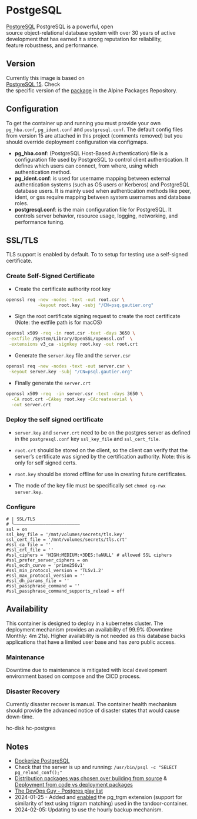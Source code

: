 # PostgeSQL

[PostgreSQL](https://www.postgresql.org) PostgreSQL is a powerful, open  
source object-relational database system with over 30 years of active  
development that has earned it a strong reputation for reliability,  
feature robustness, and performance. 

## Version

Currently this image is based on  
[PostgreSQL 15](https://www.postgresql.org/docs/15/index.html). Check  
the specific version of the [package](https://pkgs.alpinelinux.org/packages?name=postgresql15&branch=v3.21&repo=community&arch=aarch64&origin=&flagged=&maintainer=) in the Alpine Packages Repository.

## Configuration

To get the container up and running you must provide your own `pg_hba.conf`,
 `pg_ident.conf` and `postgresql.conf`.  The default config files from 
 version 15 are attached in this project (comments removed) but you should 
 override deployment configuration via configmaps.
 
 - **pg_hba.conf**:  (PostgreSQL Host-Based Authentication) file is a 
 configuration file used by PostgreSQL to control client authentication. 
 It defines which users can connect, from where, using which authentication 
 method.
 - **pg_ident.conf**: is used for username mapping 
 between external authentication systems (such as OS users or Kerberos) and 
 PostgreSQL database users. It is mainly used when authentication methods like 
 peer, ident, or gss require mapping between system usernames and database 
 roles.
 - **postgresql.conf**: is the main configuration file for PostgreSQL. It 
 controls server behavior, resource usage, logging, networking, 
 and performance tuning.

## SSL/TLS

TLS support is enabled by default. To to setup for testing use a self-signed certificate.

### Create Self-Signed Certificate

- Create the certificate authority root key
```sh
openssl req -new -nodes -text -out root.csr \
            -keyout root.key -subj "/CN=psq.gautier.org"
```
 
-  Sign the root certificate signing request  to create the root certificate 
(Note: the extfile path is for macOS)
 ```sh
 openssl x509 -req -in root.csr -text -days 3650 \
  -extfile /System/Library/OpenSSL/openssl.cnf  \
  -extensions v3_ca -signkey root.key -out root.crt
 ```
 
 - Generate the `server.key` file and the `server.csr`
 ```sh
 openssl req -new -nodes -text -out server.csr \
  -keyout server.key -subj "/CN=psql.gautier.org"
 ```
 
 - Finally generate the `server.crt`
 ```sh
 openssl x509 -req  -in server.csr -text -days 3650 \
   -CA root.crt -CAkey root.key -CAcreateserial \
   -out server.crt
 ```
### Deploy the self signed certificate 
- `server.key` and `server.crt` need to be on the postgres server as defined in the `postgresql.conf` key `ssl_key_file` and `ssl_cert_file`. 
 
- `root.crt` should be stored on the client, so the client can verify that the server’s certificate was signed by the certification authority. Note: this is only for self signed certs.
- `root.key` should be stored offline for use in creating future certificates.
- The mode of the key file must be specifically set `chmod og-rwx server.key`.
 
### Configure 

```
# | SSL/TLS
# ╰―――――――――――――――――――――――――
ssl = on
ssl_key_file = '/mnt/volumes/secrets/tls.key'
ssl_cert_file = '/mnt/volumes/secrets/tls.crt'
#ssl_ca_file = ''
#ssl_crl_file = ''
#ssl_ciphers = 'HIGH:MEDIUM:+3DES:!aNULL' # allowed SSL ciphers
#ssl_prefer_server_ciphers = on
#ssl_ecdh_curve = 'prime256v1'
#ssl_min_protocol_version = 'TLSv1.2'
#ssl_max_protocol_version = ''
#ssl_dh_params_file = ''
#ssl_passphrase_command = ''
#ssl_passphrase_command_supports_reload = off
```

## Availability

This container is designed to deploy in a kubernetes cluster.  The deployment mechanism provides an availability of 99.9% (Downtime Monthly: 4m 21s). Higher availability is not needed as this database backs applications that have a limited user base and has zero public access.

### Maintenance

Downtime due to maintenance is mitigated with local development environment based on compose and the CICD process.

### Disaster Recovery

Currently disaster recover is manual.  The container health mechanism should provide the advanced notice of disaster states that would cause down-time.

hc-disk
hc-postgres

## Notes

- [Dockerize PostgreSQL](https://docs.docker.com/samples/postgresql_service/)
- Check that the server is up and running: ```/usr/bin/psql -c "SELECT pg_reload_conf();"```
- [Distribution packages was chosen over building from source](https://www.linuxquestions.org/questions/linux-newbie-8/advantages-and-disadvantages-of-source-over-compiled-packages-839437/) & [Deployment from code vs deployment packages](https://www.rpmdeb.com/devops-articles/deployment-from-code-vs-deployment-packages/)
- [The DevOps Guy - Postgres play list](https://www.youtube.com/playlist?list=PLHq1uqvAteVsnMSMVp-Tcb0MSBVKQ7GLg)
- 2024-01-25 - Added and [enabled](https://dba.stackexchange.com/questions/165300/how-to-install-the-additional-module-pg-trgm) the pg_trgm extension (support for similarity of text using trigram matching) used in the tandoor-container.
- 2024-02-05: Updating to use the hourly backup mechanism.

